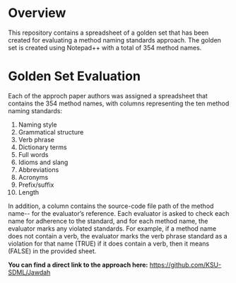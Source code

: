 # Overview

This repository contains a spreadsheet of a golden set that has been created for evaluating a method naming standards approach.
The golden set is created using Notepad++ with a total of 354 method names.

# Golden Set Evaluation

Each of the approch paper authors was assigned a spreadsheet that contains the 354 method names, with columns representing the ten method naming standards: 
1. Naming style
2. Grammatical structure
3. Verb phrase
4. Dictionary terms
5. Full words
6. Idioms and slang
7. Abbreviations
8. Acronyms
9. Prefix/suffix
10. Length

In addition, a column contains the source-code file path of the method name-- for the evaluator’s reference. Each evaluator is asked to check each name for adherence to the standard, and for each method name, the evaluator marks any violated standards. For example, if a method name does not contain a verb, the evaluator marks the verb phrase standard as a violation for that name (TRUE) if it does contain a verb, then it means (FALSE) in the provided sheet. 

**You can find a direct link to the approach here:**
https://github.com/KSU-SDML/Jawdah
